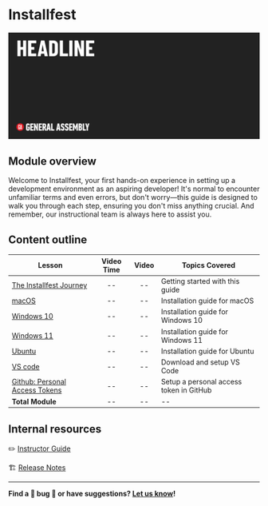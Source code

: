 # Installfest

![Hero image](./assets/tktkhero-main.png)

## Module overview

Welcome to Installfest, your first hands-on experience in setting up a development environment as an aspiring developer! It's normal to encounter unfamiliar terms and even errors, but don't worry—this guide is designed to walk you through each step, ensuring you don't miss anything crucial. And remember, our instructional team is always here to assist you.

## Content outline

| Lesson | Video Time | Video | Topics Covered |
| ------ |:----------:|:-----:| -------------- |
| [The Installfest Journey](./the-installfest-journey/README.md)                  | -- | -- | Getting started with this guide         |
| [macOS](./macos/README.md)                                                      | -- | -- | Installation guide for macOS            |
| [Windows 10](./windows-10/README.md)                                            | -- | -- | Installation guide for Windows 10       |
| [Windows 11](./windows-11/README.md)                                            | -- | -- | Installation guide for Windows 11       |
| [Ubuntu](./ubuntu/README.md)                                                    | -- | -- | Installation guide for Ubuntu           |
| [VS code](./vs-code/README.md)                                                  | -- | -- | Download and setup VS Code              |
| [Github: Personal Access Tokens](./github-personal-access-token/README.md)      | -- | -- | Setup a personal access token in GitHub |
|  **Total Module**                                                               | -- | -- | --                                      |


## Internal resources

✏️ [Instructor Guide](./internal-resources/instructor-guide.md)

🏗️ [Release Notes](./internal-resources/release-notes.md)

---

**Find a 👾 bug 👾 or have suggestions? [Let us know](https://git.generalassemb.ly/modular-curriculum-all-courses/universal-resources-internal/blob/main/module-feedback.md)!**
